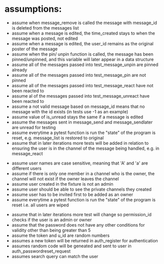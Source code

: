 # assumptions:

- assume when message_remove is called the message with message_id is deleted from the messages list 
- assume when a message is edited, the time_created stays to when the message was posted, not edited 
- assume when a message is edited, the user_id remains as the original poster of the message
- assume when the pin/ unpin function is called, the message has been pinned/unpinned, and this variable will later appear in a data structure
- assume all of the messages passed into test_message_unpin are pinned already
- assume all of the messages passed into test_message_pin are not pinned
- assume all of the messages passed into test_message_react have not been reacted to 
- assume al of the messages passed into test_message_unreact have been reacted to 
- assume a not valid message based on message_id means that no message with the id exists (in tests use -1 as an example) 
- assume value of is_unread stays the same if a message is edited 
- assume the messages sent in message_send and message_sendlater are unread for testing 
- assume everytime a pytest function is run the "state" of the program is reset, e.g. message_list is restored to original 
- assume that in later iterations more tests will be added in relation to ensuring the user is in the channel of the message being handled, e.g. in message_react

* assume user names are case sensitive, meaning that 'A' and 'a' are different users
* assume if there is only one member in a channel who is the owner, the channel will not exist if the owner leaves the channel
* assume user created in the fixture is not an admin
* assume user should be able to see the private channels they created
* assume user has to be invited first to be added as an owner
* assume everytime a pytest function is run the "state" of the program is reset i.e. all users are wiped

- assume that in later iterations more test will change so permission_id checks if the user is an admin or owner
- assume that the password does not have any other conditions for validity other than being greater than 5
- assume the token and u_id are random numbers
- assumes a new token will be returned in auth_register for authentication
- assumes random code will be geneated and sent to user in auth_passwordreset_request
- assumes search query can match the user
